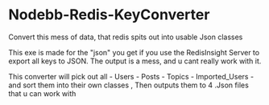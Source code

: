# Nodebb-Redis-KeyConverter
Convert this mess of data, that redis spits out into usable Json classes


This exe is made for the "json" you get if you use the RedisInsight Server to export all keys to JSON.
The output is a mess, and u cant really work with it.

This converter will pick out all - Users - Posts - Topics - Imported_Users -
and sort them into their own classes ,
Then outputs them to 4 .Json files that u can work with 
